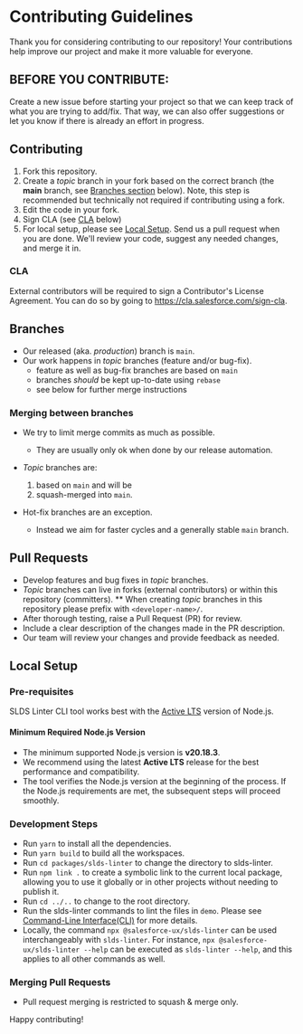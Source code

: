 # Contributing Guidelines

Thank you for considering contributing to our repository! Your contributions help improve our project and make it more valuable for everyone.

## BEFORE YOU CONTRIBUTE:

Create a new issue before starting your project so that we can keep track of what you are trying to add/fix. That way, we can also offer suggestions or let you know if there is already an effort in progress.

## Contributing

1. Fork this repository.
2. Create a _topic_ branch in your fork based on the correct branch (the **main** branch, see [Branches section](#branches) below). Note, this step is recommended but technically not required if contributing using a fork.
3. Edit the code in your fork.
4. Sign CLA (see [CLA](#cla) below)
5. For local setup, please see [Local Setup](#local-setup). Send us a pull request when you are done. We'll review your code, suggest any
   needed changes, and merge it in.

### CLA

External contributors will be required to sign a Contributor's License
Agreement. You can do so by going to https://cla.salesforce.com/sign-cla.

## Branches

- Our released (aka. _production_) branch is `main`.
- Our work happens in _topic_ branches (feature and/or bug-fix).
  - feature as well as bug-fix branches are based on `main`
  - branches _should_ be kept up-to-date using `rebase`
  - see below for further merge instructions

### Merging between branches

- We try to limit merge commits as much as possible.

  - They are usually only ok when done by our release automation.

- _Topic_ branches are:

  1. based on `main` and will be
  1. squash-merged into `main`.

- Hot-fix branches are an exception.
  - Instead we aim for faster cycles and a generally stable `main` branch.

## Pull Requests

- Develop features and bug fixes in _topic_ branches.
- _Topic_ branches can live in forks (external contributors) or within this repository (committers).
  \*\* When creating _topic_ branches in this repository please prefix with `<developer-name>/`.
- After thorough testing, raise a Pull Request (PR) for review.
- Include a clear description of the changes made in the PR description.
- Our team will review your changes and provide feedback as needed.

## Local Setup

### Pre-requisites

SLDS Linter CLI tool works best with the [Active LTS](https://nodejs.org/en/about/previous-releases) version of Node.js.  

#### **Minimum Required Node.js Version**  
- The minimum supported Node.js version is **v20.18.3**.  
- We recommend using the latest **Active LTS** release for the best performance and compatibility. 
- The tool verifies the Node.js version at the beginning of the process. If the Node.js requirements are met, the subsequent steps will proceed smoothly.

### Development Steps
- Run `yarn` to install all the dependencies.
- Run `yarn build` to build all the workspaces.
- Run `cd packages/slds-linter` to change the directory to slds-linter.
- Run `npm link .` to create a symbolic link to the current local package, allowing you to use it globally or in other projects without needing to publish it.
- Run `cd ../..` to change to the root directory.
- Run the slds-linter commands to lint the files in `demo`. Please see [Command-Line Interface(CLI)](https://github.com/salesforce-ux/stylelint-sds/tree/main/packages/slds-linter#command-line-interface-cli) for more details.
- Locally, the command `npx @salesforce-ux/slds-linter` can be used interchangeably with `slds-linter`. For instance, `npx @salesforce-ux/slds-linter --help` can be executed as `slds-linter --help`, and this applies to all other commands as well.

### Merging Pull Requests

- Pull request merging is restricted to squash & merge only.

Happy contributing!